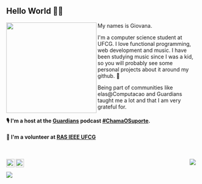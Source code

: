   ## Hello World 👋🏼

<p align="center">
  <img width= "240" align= "left" border-radius= "50%" src= "https://avatars1.githubusercontent.com/u/20728102?s=460&u=ecb86784b227e6b253ec493f794a12a87943f99f&v=4"/>
</p>

My names is Giovana.

I'm a computer science student at UFCG. I love functional programming, web development and music. I have been studying music since I was a kid, so you will probably see some personal projects about it around my github. 🖤

Being part of communities like elas@Computacao and Guardians taught me a lot and that I am very grateful for.

#### 🎙️ I'm a host at the [Guardians](https://github.com/Guardians-DSC) podcast [#ChamaOSuporte](https://anchor.fm/chamaosuporte).

#### 🦾 I'm a volunteer at [RAS IEEE UFCG](https://github.com/ras-ufcg)

<br/>

[<img align="left" alt="codeSTACKr | LinkedIn" width="22px" src="https://cdn.jsdelivr.net/npm/simple-icons@v3/icons/linkedin.svg" />][linkedin]
[<img align="left" alt="codeSTACKr | Twitter" width="22px" src="https://cdn.jsdelivr.net/npm/simple-icons@3.11.0/icons/twitter.svg" />][Twitter]

[linkedin]: https://www.linkedin.com/in/giovana-oliveira-9a5b08116/
[twitter]: https://twitter.com/giovana_bo

<a><img align="right" src="https://github-readme-stats.vercel.app/api?username=giovanabritooliveira&show_icons=true&" /></a>

<br/>
<br/>
<a><img align="left" src="https://github-readme-stats.vercel.app/api/top-langs/?username=giovanabritooliveira&show_icons=true&layout=compact" /></a>